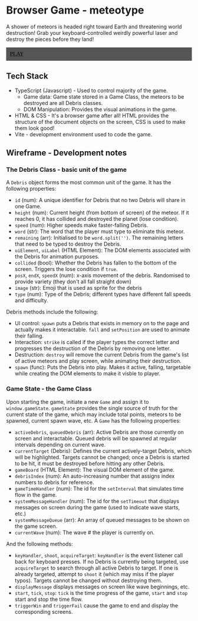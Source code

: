 # Browser Game - meteotype

A shower of meteors is headed right toward Earth and threatening world destruction! Grab your keyboard-controlled weirdly powerful laser and destroy the pieces before they land!

<div style="display:flex;justify-content:center;flex-direction:column;"><span style="padding:10px;font-family:Helvetica sans-serif;font-weight:bold;background-color:#555;color:#aaa;"><a href="https://t-s-w.github.io/meteotype">PLAY</a></span></div>

## Tech Stack

* TypeScript (Javascript) - Used to control majority of the game.
    - Game data: Game state stored in a Game Class, the meteors to be destroyed are all Debris classes.
    - DOM Manipulation: Provides the visual animations in the game.
* HTML & CSS - It's a browser game after all! HTML provides the structure of the document objects on the screen, CSS is used to make them look good!
* Vite - development environment used to code the game.

## Wireframe - Development notes

### The Debris Class - basic unit of the game
A `Debris` object forms the most common unit of the game. It has the following properties:

* `id` (num): A unique identifier for Debris that no two Debris will share in one Game.
* `height` (num): Current height (from bottom of screen) of the meteor. If it reaches 0, it has collided and destroyed the planet (lose condition).
* `speed` (num): Higher speeds make faster-falling Debris.
* `word` (str): The word that the player must type to eliminate this meteor.
* `remaining` (arr): Initialised to be `word.split('')`. The remaining letters that need to be typed to destroy the Debris.
* `uiElement`, `uiLabel` (HTML Element): The DOM elements associated with the Debris for animation purposes.
* `collided` (bool): Whether the Debris has fallen to the bottom of the screen. Triggers the lose condition if `true`.
* `posX`, `endX`, `speedX` (num): x-axis movement of the debris. Randomised to provide variety (they don't all fall straight down) 
* `image` (str): Emoji that is used as sprite for the debris
* `type` (num): Type of the Debris; different types have different fall speeds and difficulty.

Debris methods include the following:
* UI control: `spawn` puts a Debris that exists in memory on to the page and actually makes it interactable. `fall` and `setPosition` are used to animate their falling.
* Interaction: `strike` is called if the player types the correct letter and progresses the destruction of the Debris by removing one letter.
* Destruction: `destroy` will remove the current Debris from the game's list of active meteors and play screen, while animating their destruction.
* `spawn` (func): Puts the Debris into play. Makes it active, falling, targetable while creating the DOM elements to make it visble to player.


### Game State - the Game Class

Upon starting the game, initiate a new `Game` and assign it to `window.gameState`. `gameState` provides the single source of truth for the current state of the game, which may include total points, meteors to be spawned, current spawn wave, etc. A `Game` has the following properties:

* `activeDebris`, `queuedDebris` (arr): Active Debris are those currently on screen and interactable. Queued debris will be spawned at regular intervals depending on current wave.
* `currentTarget` (Debris): Defines the current actively-target Debris, which will be highlighted. Targets cannot be changed; once a Debris is started to be hit, it must be destroyed before hitting any other Debris.
* `gameBoard` (HTML Element): The visual DOM element of the game.
* `debrisIndex` (num): An auto-increasing number that assigns index numbers to debris for reference.
* `gameTimeHandler` (num): The id for the `setInterval` that simulates time flow in the game.
* `systemMessageHandler` (num): The id for the `setTimeout` that displays messages on screen during the game (used to indicate wave starts, etc.)
* `systemMessageQueue` (arr): An array of queued messages to be shown on the game screen.
* `currentWave` (num): The wave # the player is currently on.

And the following methods:

* `keyHandler`, `shoot`, `acquireTarget`: `keyHandler` is the event listener call back for keyboard presses. If no Debris is currently being targeted, use `acquireTarget` to search through all active Debris to target. If one is already targeted, attempt to `shoot` it (which may miss if the player typos). Targets cannot be changed without destroying them.
* `displayMessage` displays messages on screen like wave beginnings, etc.
* `start`, `tick`, `stop`: `tick` is the time progress of the game, `start` and `stop` start and stop the time flow.
* `triggerWin` and `triggerFail` cause the game to end and display the corresponding screens.